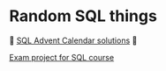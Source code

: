 # Random SQL things

🎄 [SQL Advent Calendar solutions](Advent_Calendar) 🎄

[Exam project for SQL course](SQL-stuff\SQL_kunskapskontroll)
